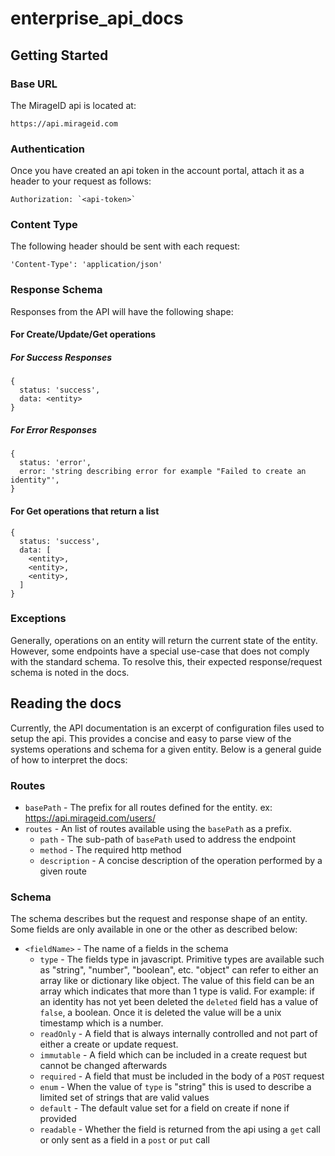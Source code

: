 # enterprise_api_docs

## Getting Started

### Base URL
The MirageID api is located at:
```
https://api.mirageid.com
```

### Authentication
Once you have created an api token in the account portal, attach it as a header to your request as follows:
```
Authorization: `<api-token>`
```

### Content Type
The following header should be sent with each request:
```
'Content-Type': 'application/json'
```

### Response Schema
Responses from the API will have the following shape:

#### For Create/Update/Get operations

##### For Success Responses
```
{
  status: 'success',
  data: <entity>
}
```

##### For Error Responses
```
{
  status: 'error',
  error: 'string describing error for example "Failed to create an identity"',
}
```

#### For Get operations that return a list
```
{
  status: 'success',
  data: [
    <entity>,
    <entity>,
    <entity>,
  ]
}
```

### Exceptions
Generally, operations on an entity will return the current state of the entity. However, some endpoints have a special use-case that does not comply with the standard schema. To resolve this, their expected response/request schema is noted in the docs.

## Reading the docs
Currently, the API documentation is an excerpt of configuration files used to setup the api. This provides a concise and easy to parse view of the systems operations and schema for a given entity. Below is a general guide of how to interpret the docs:

### Routes
* `basePath` - The prefix for all routes defined for the entity. ex: https://api.mirageid.com/users/
* `routes` - An list of routes available using the `basePath` as a prefix.
  * `path` - The sub-path of `basePath` used to address the endpoint
  * `method` - The required http method
  * `description` - A concise description of the operation performed by a given route

### Schema
The schema describes but the request and response shape of an entity. Some fields are only available in one or the other as described below:
* `<fieldName>` - The name of a fields in the schema
  * `type` - The fields type in javascript. Primitive types are available such as "string", "number", "boolean", etc. "object" can refer to either an array like or dictionary like object. The value of this field can be an array which indicates that more than 1 type is valid. For example: if an identity has not yet been deleted the `deleted` field has a value of `false`, a boolean. Once it is deleted the value will be a unix timestamp which is a number.
  * `readOnly` - A field that is always internally controlled and not part of either a create or update request.
  * `immutable` - A field which can be included in a create request but cannot be changed afterwards
  * `required` - A field that must be included in the body of a `POST` request
  * `enum` - When the value of `type` is "string" this is used to describe a limited set of strings that are valid values
  * `default` - The default value set for a field on create if none if provided
  * `readable` - Whether the field is returned from the api using a `get` call or only sent as a field in a `post` or `put` call